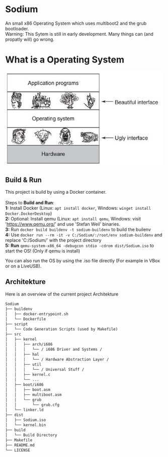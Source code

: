# Sodium
An small x86 Operating System which uses multiboot2 and the grub bootloader.<br>
Warning: This Sytem is still in early development. Many things can (and propatly will) go wrong.

# What is a Operating System
![EX1](EX1.png)

## Build & Run
This project is build by using a Docker container. <br><br>
Steps to <b>Build and Run</b>:<br>
<b>1:</b> Install Docker (Linux: ```apt install docker```, Windows: ```winget install Docker.DockerDesktop```)<br>
<b>2:</b> Optional: Install qemu (Linux: ```apt install qemu```, Windows: visit 'https://www.qemu.org/' and use 'Stefan Weil' binaries.<br>
<b>3:</b> Run ```docker build buildenv -t sodium-buildenv``` to build the builenv<br>
<b>4:</b> Use ```docker run --rm -it -v C:/Sodium/:/root/env sodium-buildenv``` and replace 'C:/Sodium/' with the project directory<br>
<b>5:</b> <b>Run</b> ```qemu-system-x86_64 -debugcon stdio -cdrom dist/Sodium.iso``` to start the OS! (Only if qemu is install)<br>

You can also run the OS by using the .iso file directly (For example in VBox or on a LiveUSB).

## Architekture
Here is an overview of the current project Architekture
```
Sodium
├── buildenv
│   ├── docker-entrypoint.sh
│   └── Dockerfile
├── script
│   └── Code Generation Scripts (used by Makefile)
├── src
│   ├── kernel
│   │   ├── arch/i686
│   │   │   └── / i686 Driver and Systems /
│   │   ├── hal
│   │   │   └── / Hardware Abstraction Layer /
│   │   ├── util
│   │   │   └── / Universal Stuff /
│   │   ├── kernel.c
│   │   └── ...
│   ├── boot/i686
│   │   ├── boot.asm
│   │   ├── multiboot.asm
│   │   └── grub
│   │       └── grub.cfg
│   └── linker.ld
├── dist
│   ├── Sodium.iso
│   └── kernel.bin
├── build
│   └── Build Directory
├── Makefile
├── README.md
└── LICENSE
```
